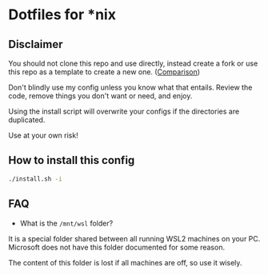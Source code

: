 # Dotfiles for *nix

## Disclaimer

You should not clone this repo and use directly, instead create a fork or use this repo as a template to create a new one. ([Comparison](https://docs.github.com/en/github/creating-cloning-and-archiving-repositories/creating-a-repository-on-github/creating-a-repository-from-a-template#about-repository-templates))

Don't blindly use my config unless you know what that entails.
Review the code, remove things you don't want or need, and enjoy.

Using the install script will overwrite your configs if the directories are duplicated.

Use at your own risk!

## How to install this config

```bash
./install.sh -i
```

## FAQ

- What is the `/mnt/wsl` folder?

It is a special folder shared between all running WSL2 machines on your PC.
Microsoft does not have this folder documented for some reason.

The content of this folder is lost if all machines are off, so use it wisely.
